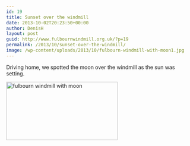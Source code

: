 ```yaml
---
id: 19
title: Sunset over the windmill
date: 2013-10-02T20:23:50+00:00
author: DenisH
layout: post
guid: http://www.fulbournwindmill.org.uk/?p=19
permalink: /2013/10/sunset-over-the-windmill/
image: /wp-content/uploads/2013/10/fulbourn-windmill-with-moon1.jpg
---
```

Driving home, we spotted the moon over the windmill as the sun was setting.
<!--break-->
[<img class="alignnone size-medium wp-image-22" alt="fulbourn windmill with moon" src="http://www.fulbournwindmill.org.uk/wp-content/uploads/2013/10/fulbourn-windmill-with-moon1-300x157.jpg" width="300" height="157" srcset="http://www.fulbournwindmill.org.uk/wp-content/uploads/2013/10/fulbourn-windmill-with-moon1-300x157.jpg 300w, http://www.fulbournwindmill.org.uk/wp-content/uploads/2013/10/fulbourn-windmill-with-moon1-1024x536.jpg 1024w, http://www.fulbournwindmill.org.uk/wp-content/uploads/2013/10/fulbourn-windmill-with-moon1.jpg 1366w" sizes="(max-width: 300px) 100vw, 300px" />](http://www.fulbournwindmill.org.uk/wp-content/uploads/2013/10/fulbourn-windmill-with-moon1.jpg)

